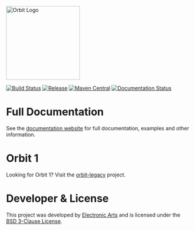 <img src="https://www.orbit.cloud/img/orbit-logo-black.png" alt="Orbit Logo" width="200px"/>

[![Build Status](https://github.com/orbit/orbit/workflows/Build%20Orbit/badge.svg)](https://github.com/orbit/orbit/actions)
[![Release](https://img.shields.io/github/release/orbit/orbit.svg)](https://github.com/orbit/orbit/releases)
[![Maven Central](https://img.shields.io/maven-central/v/cloud.orbit/orbit-runtime.svg)](https://repo1.maven.org/maven2/cloud/orbit/)
[![Documentation Status](https://img.shields.io/badge/docs-passing-brightgreen.svg)](https://docs.orbit.cloud/)

Full Documentation
=======
See the [documentation website](https://docs.orbit.cloud/) for full documentation, examples and other information.

Orbit 1
=======
Looking for Orbit 1? Visit the [orbit-legacy](https://github.com/orbit/orbit-legacy) project.

Developer & License
======
This project was developed by [Electronic Arts](http://www.ea.com) and is licensed under the [BSD 3-Clause License](LICENSE).
